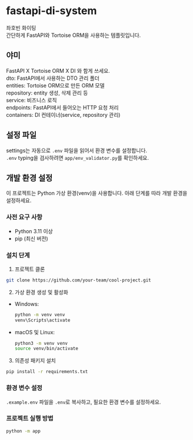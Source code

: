 # fastapi-di-system
좌호빈 화이팅  
간단하게 FastAPI와 Tortoise ORM을 사용하는 템플릿입니다.

## 야미
FastAPI X Tortoise ORM X DI 와 함게 쓰세요.  
dto: FastAPI에서 사용하는 DTO 관리 폴더  
entities: Tortoise ORM으로 만든 ORM 모델  
repository: entity 생성, 삭제 관리 등  
service: 비즈니스 로직  
endpoints: FastAPI에서 들어오는 HTTP 요청 처리  
containers: DI 컨테이너(service, repository 관리)  

## 설정 파일
settings는 자동으로 ``.env`` 파일을 읽어서 환경 변수를 설정합니다.  
``.env`` typing을 검사하려면 ``app/env_validator.py``를 확인하세요.


## 개발 환경 설정

이 프로젝트는 Python 가상 환경(venv)을 사용합니다. 아래 단계를 따라 개발 환경을 설정하세요.

### 사전 요구 사항

- Python 3.11 이상
- pip (최신 버전)

### 설치 단계

1. 프로젝트 클론

```bash
git clone https://github.com/your-team/cool-project.git
```


2. 가상 환경 생성 및 활성화
- Windows:
  ```bash
  python -m venv venv
  venv\Scripts\activate
  ```
- macOS 및 Linux:
  ```bash
  python3 -m venv venv
  source venv/bin/activate
  ```
  
3. 의존성 패키지 설치
```bash 
pip install -r requirements.txt
```

### 환경 변수 설정

`.example.env` 파일을 `.env`로 복사하고, 필요한 환경 변수를 설정하세요.

### 프로젝트 실행 방법
```bash
python -m app
```
